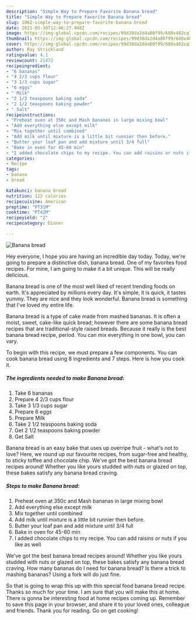 ```yaml
---
description: "Simple Way to Prepare Favorite Banana bread"
title: "Simple Way to Prepare Favorite Banana bread"
slug: 1062-simple-way-to-prepare-favorite-banana-bread
date: 2021-05-30T12:46:27.848Z
image: https://img-global.cpcdn.com/recipes/99d38da2d4a80f99/680x482cq70/banana-bread-recipe-main-photo.jpg
thumbnail: https://img-global.cpcdn.com/recipes/99d38da2d4a80f99/680x482cq70/banana-bread-recipe-main-photo.jpg
cover: https://img-global.cpcdn.com/recipes/99d38da2d4a80f99/680x482cq70/banana-bread-recipe-main-photo.jpg
author: Ray Strickland
ratingvalue: 4.1
reviewcount: 21472
recipeingredient:
- "6 bananas"
- "4 2/3 cups flour"
- "3 1/3 cups sugar"
- "6 eggs"
- " Milk"
- "2 1/2 teaspoons baking soda"
- "2 1/2 teaspoons baking powder"
- " Salt"
recipeinstructions:
- "Preheat oven at 350c and Mash bananas in large mixing bowl"
- "Add everything else except milk"
- "Mix together until combined"
- "Add milk until mixture is a little bit runnier then before."
- "Butter your loaf pan and add mixture until 3/4 full"
- "Bake in oven for 45-60 min"
- "I added chocolate chips to my recipe. You can add raisins or nuts if you like as well"
categories:
- Recipe
tags:
- banana
- bread

katakunci: banana bread 
nutrition: 122 calories
recipecuisine: American
preptime: "PT31M"
cooktime: "PT42M"
recipeyield: "2"
recipecategory: Dinner

---
```



![Banana bread](https://img-global.cpcdn.com/recipes/99d38da2d4a80f99/680x482cq70/banana-bread-recipe-main-photo.jpg)

Hey everyone, I hope you are having an incredible day today. Today, we're going to prepare a distinctive dish, banana bread. One of my favorites food recipes. For mine, I am going to make it a bit unique. This will be really delicious.

Banana bread is one of the most well liked of recent trending foods on earth. It's appreciated by millions every day. It's simple, it is quick, it tastes yummy. They are nice and they look wonderful. Banana bread is something that I've loved my entire life.

Banana bread is a type of cake made from mashed bananas. It is often a moist, sweet, cake-like quick bread; however there are some banana bread recipes that are traditional-style raised breads. Because it really is the best banana bread recipe, period. You can mix everything in one bowl, you can vary.


To begin with this recipe, we must prepare a few components. You can cook banana bread using 8 ingredients and 7 steps. Here is how you cook it.

<!--inarticleads1-->

##### The ingredients needed to make Banana bread:

1. Take 6 bananas
1. Prepare 4 2/3 cups flour
1. Take 3 1/3 cups sugar
1. Prepare 6 eggs
1. Prepare  Milk
1. Take 2 1/2 teaspoons baking soda
1. Get 2 1/2 teaspoons baking powder
1. Get  Salt


Banana bread is an easy bake that uses up overripe fruit - what&#39;s not to love? Here, we round up our favourite recipes, from sugar-free and healthy, to sticky toffee and chocolate chip. We&#39;ve got the best banana bread recipes around! Whether you like yours studded with nuts or glazed on top, these bakes satisfy any banana bread craving. 

<!--inarticleads2-->

##### Steps to make Banana bread:

1. Preheat oven at 350c and Mash bananas in large mixing bowl
1. Add everything else except milk
1. Mix together until combined
1. Add milk until mixture is a little bit runnier then before.
1. Butter your loaf pan and add mixture until 3/4 full
1. Bake in oven for 45-60 min
1. I added chocolate chips to my recipe. You can add raisins or nuts if you like as well


We&#39;ve got the best banana bread recipes around! Whether you like yours studded with nuts or glazed on top, these bakes satisfy any banana bread craving. How many bananas do I need for banana bread? Is there a trick to mashing bananas? Using a fork will do just fine. 

So that is going to wrap this up with this special food banana bread recipe. Thanks so much for your time. I am sure that you will make this at home. There is gonna be interesting food at home recipes coming up. Remember to save this page in your browser, and share it to your loved ones, colleague and friends. Thank you for reading. Go on get cooking!
